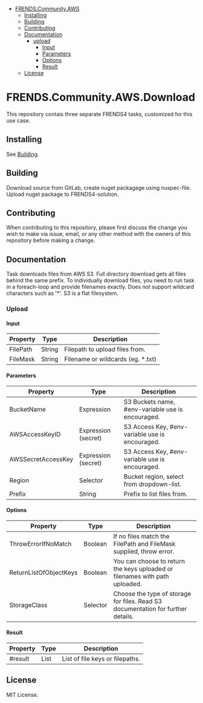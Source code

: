 - [FRENDS.Community.AWS](#frends.community.aws)
   - [Installing](#installing)
   - [Building](#building)
   - [Contributing](#contributing)
   - [Documentation](#documentation)
      - [upload](#upload)
		 - [Input](#input)
		 - [Parameters](#parameters)
		 - [Options](#options)
		 - [Result](#result)
   - [License](#license)
       
# FRENDS.Community.AWS.Download
This repository contais three separate FRENDS4 tasks, customized for this use case.

## Installing
See [Building](#building).

## Building
Download source from GitLab, create nuget packagage using nuspec-file. Upload nuget package to FRENDS4-solution.

## Contributing
When contributing to this repository, please first discuss the change you wish to make via issue, email, or any other method with the owners of this repository before making a change.

## Documentation
Task downloads files from AWS S3. Full directory download gets all files behind the same prefix.
To individually download files, you need to run task in a foreach-loop and provide filenames exactly.
Does not support wildcard characters such as '*'. S3 is a flat filesystem.

### Upload

#### Input
| Property | Type | Description |
|----------|------|-------------|
| FilePath | String | Filepath to upload files from. |
| FileMask | String | Filename or wildcards (eg. *.txt) |

#### Parameters
| Property | Type | Description |
|----------|------|-------------|
| BucketName | Expression | S3 Buckets name, #env-variable use is encouraged. |
| AWSAccessKeyID | Expression (secret) | S3 Access Key, #env-variable use is encouraged. |
| AWSSecretAccessKey | Expression (secret) | S3 Access Key, #env-variable use is encouraged. |
| Region | Selector | Bucket region, select from dropdown-list. |
| Prefix | String | Prefix to list files from. |

#### Options
| Property | Type | Description |
|----------|------|-------------|
| ThrowErrorIfNoMatch | Boolean | If no files match the FilePath and FileMask supplied, throw error. |
| ReturnListOfObjectKeys | Boolean | You can choose to return the keys uploaded or filenames with path uploaded. |
| StorageClass | Selector | Choose the type of storage for files. Read S3 documentation for further details. |

#### Result
| Property | Type | Description |
|----------|------|-------------|
| #result | List<string> | List of file keys or filepaths. |

## License
MIT License.